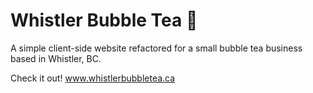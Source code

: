# Whistler Bubble Tea 🧋
A simple client-side website refactored for a small bubble tea business based in Whistler, BC. 

Check it out! www.whistlerbubbletea.ca 
